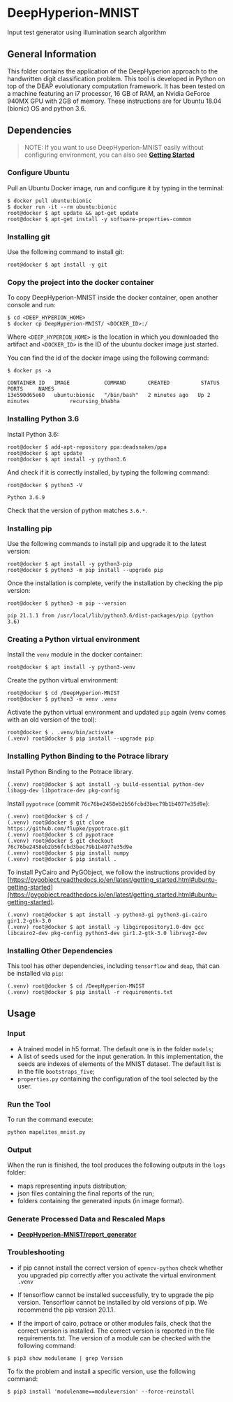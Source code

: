 # DeepHyperion-MNIST #

Input test generator using illumination search algorithm

## General Information ##
This folder contains the application of the DeepHyperion  approach to the handwritten digit classification problem.
This tool is developed in Python on top of the DEAP evolutionary computation framework. It has been tested on a machine featuring an i7 processor, 16 GB of RAM, an Nvidia GeForce 940MX GPU with 2GB of memory. These instructions are for Ubuntu 18.04 (bionic) OS and python 3.6.

## Dependencies ##

> NOTE: If you want to use DeepHyperion-MNIST easily without configuring environment, you can also see [__Getting Started__](../documentation/getting_started.md)

### Configure Ubuntu ###
Pull an Ubuntu Docker image, run and configure it by typing in the terminal:

``` 
$ docker pull ubuntu:bionic
$ docker run -it --rm ubuntu:bionic
root@docker $ apt update && apt-get update
root@docker $ apt-get install -y software-properties-common
```

### Installing git ###
Use the following command to install git:

``` 
root@docker $ apt install -y git
```

### Copy the project into the docker container ###

To copy DeepHyperion-MNIST inside the docker container, open another console and run:

``` 
$ cd <DEEP_HYPERION_HOME>
$ docker cp DeepHyperion-MNIST/ <DOCKER_ID>:/
```

Where `<DEEP_HYPERION_HOME>` is the location in which you downloaded the artifact and `<DOCKER_ID>` is the ID of the ubuntu docker image just started.

You can find the id of the docker image using the following command:

```
$ docker ps -a

CONTAINER ID   IMAGE           COMMAND       CREATED          STATUS          PORTS     NAMES
13e590d65e60   ubuntu:bionic   "/bin/bash"   2 minutes ago   Up 2 minutes             recursing_bhabha
```

### Installing Python 3.6 ###
Install Python 3.6:

``` 
root@docker $ add-apt-repository ppa:deadsnakes/ppa
root@docker $ apt update
root@docker $ apt install -y python3.6
```

And check if it is correctly installed, by typing the following command:

``` 
root@docker $ python3 -V

Python 3.6.9
```

Check that the version of python matches `3.6.*`.

### Installing pip ###

Use the following commands to install pip and upgrade it to the latest version:

``` 
root@docker $ apt install -y python3-pip
root@docker $ python3 -m pip install --upgrade pip
```

Once the installation is complete, verify the installation by checking the pip version:

``` 
root@docker $ python3 -m pip --version

pip 21.1.1 from /usr/local/lib/python3.6/dist-packages/pip (python 3.6)
```
### Creating a Python virtual environment ###

Install the `venv` module in the docker container:

``` 
root@docker $ apt install -y python3-venv
```

Create the python virtual environment:

```
root@docker $ cd /DeepHyperion-MNIST
root@docker $ python3 -m venv .venv
```

Activate the python virtual environment and updated `pip` again (venv comes with an old version of the tool):

```
root@docker $ . .venv/bin/activate
(.venv) root@docker $ pip install --upgrade pip
```

### Installing Python Binding to the Potrace library ###
Install Python Binding to the Potrace library.

``` 
(.venv) root@docker $ apt install -y build-essential python-dev libagg-dev libpotrace-dev pkg-config
``` 

Install `pypotrace` (commit `76c76be2458eb2b56fcbd3bec79b1b4077e35d9e`):

``` 
(.venv) root@docker $ cd /
(.venv) root@docker $ git clone https://github.com/flupke/pypotrace.git
(.venv) root@docker $ cd pypotrace
(.venv) root@docker $ git checkout 76c76be2458eb2b56fcbd3bec79b1b4077e35d9e
(.venv) root@docker $ pip install numpy
(.venv) root@docker $ pip install .
``` 

To install PyCairo and PyGObject, we follow the instructions provided by [https://pygobject.readthedocs.io/en/latest/getting_started.html#ubuntu-getting-started](https://pygobject.readthedocs.io/en/latest/getting_started.html#ubuntu-getting-started).

``` 
(.venv) root@docker $ apt install -y python3-gi python3-gi-cairo gir1.2-gtk-3.0
(.venv) root@docker $ apt install -y libgirepository1.0-dev gcc libcairo2-dev pkg-config python3-dev gir1.2-gtk-3.0 librsvg2-dev
``` 

### Installing Other Dependencies ###

This tool has other dependencies, including `tensorflow` and `deap`, that can be installed via `pip`:

```
(.venv) root@docker $ cd /DeepHyperion-MNIST
(.venv) root@docker $ pip install -r requirements.txt
``` 

## Usage ##
### Input ###

* A trained model in h5 format. The default one is in the folder `models`;
* A list of seeds used for the input generation. In this implementation, the seeds are indexes of elements of the MNIST dataset. The default list is in the file `bootstraps_five`;
* `properties.py` containing the configuration of the tool selected by the user.

### Run the Tool ###

To run the command execute:

```
python mapelites_mnist.py
```

### Output ###

When the run is finished, the tool produces the following outputs in the `logs` folder:

* maps representing inputs distribution;
* json files containing the final reports of the run;
* folders containing the generated inputs (in image format).


### Generate Processed Data and Rescaled Maps ###

* [__DeepHyperion-MNIST/report_generator__](../DeepHyperion-MNIST/report_generator/README.md)


### Troubleshooting ###

* if pip cannot install the correct version of `opencv-python` check whether you upgraded pip correctly after you activate the virtual environment `.venv`

* If tensorflow cannot be installed successfully, try to upgrade the pip version. Tensorflow cannot be installed by old versions of pip. We recommend the pip version 20.1.1.

* If the import of cairo, potrace or other modules fails, check that the correct version is installed. The correct version is reported in the file requirements.txt. The version of a module can be checked with the following command:

```
$ pip3 show modulename | grep Version
```
    
To fix the problem and install a specific version, use the following command:
    
```
$ pip3 install 'modulename==moduleversion' --force-reinstall
```


